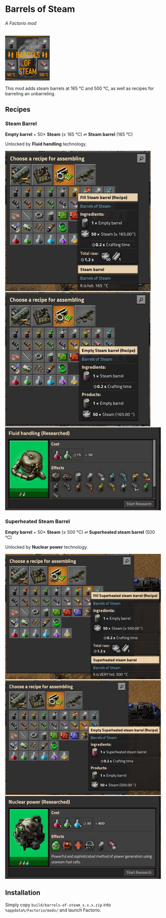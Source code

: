 # Barrels of Steam
###### A Factorio mod

![Mod Thumbnail](src/barrels-of-steam/thumbnail.png "Mod Thumbnail")

This mod adds steam barrels at 165 °C and 500 °C, as well as recipes for barreling an unbarreling.

## Recipes

### Steam Barrel

**Empty barrel** + 50× **Steam** (≥ 165 °C) ⇌ **Steam barrel** (165 °C)

Unlocked by **Fluid handling** technology.

![Fill Steam Barrel recipe](images/fill-steam-barrel-recipe.png "Fill Steam Barrel recipe")
![Empty Steam Barrel recipe](images/empty-steam-barrel-recipe.png "Empty Steam Barrel recipe")
![Fluid Handling technology](images/fluid-handling-technology.png "Fluid Handling technology")

### Superheated Steam Barrel

**Empty barrel** + 50× **Steam** (≥ 500 °C) ⇌ **Superheated steam barrel** (500 °C)

Unlocked by **Nuclear power** technology.

![Fill Superheated Steam Barrel recipe](images/fill-superheated-steam-barrel-recipe.png "Fill Superheated Steam Barrel recipe")
![Empty Superheated Steam Barrel recipe](images/empty-superheated-steam-barrel-recipe.png "Empty Superheated Steam Barrel recipe")
![Nuclear Power technology](images/nuclear-power-technology.png "Nuclear Power technology")

## Installation

Simply copy `build/barrels-of-steam_x.x.x.zip` into `%appdata%/Factorio/mods/` and launch Factorio.
